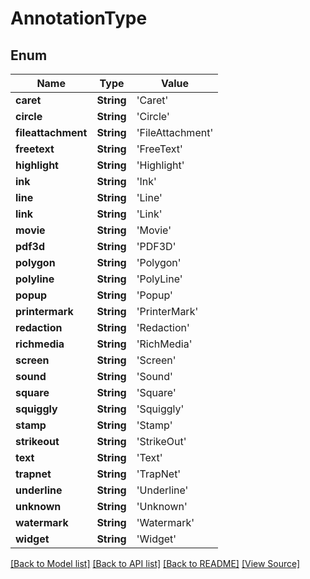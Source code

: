 # AnnotationType


## Enum
Name | Type | Value
------------ | ------------- | -------------
**caret** | **String** | 'Caret'
**circle** | **String** | 'Circle'
**fileattachment** | **String** | 'FileAttachment'
**freetext** | **String** | 'FreeText'
**highlight** | **String** | 'Highlight'
**ink** | **String** | 'Ink'
**line** | **String** | 'Line'
**link** | **String** | 'Link'
**movie** | **String** | 'Movie'
**pdf3d** | **String** | 'PDF3D'
**polygon** | **String** | 'Polygon'
**polyline** | **String** | 'PolyLine'
**popup** | **String** | 'Popup'
**printermark** | **String** | 'PrinterMark'
**redaction** | **String** | 'Redaction'
**richmedia** | **String** | 'RichMedia'
**screen** | **String** | 'Screen'
**sound** | **String** | 'Sound'
**square** | **String** | 'Square'
**squiggly** | **String** | 'Squiggly'
**stamp** | **String** | 'Stamp'
**strikeout** | **String** | 'StrikeOut'
**text** | **String** | 'Text'
**trapnet** | **String** | 'TrapNet'
**underline** | **String** | 'Underline'
**unknown** | **String** | 'Unknown'
**watermark** | **String** | 'Watermark'
**widget** | **String** | 'Widget'

[[Back to Model list]](../README.md#documentation-for-models) [[Back to API list]](../README.md#documentation-for-api-endpoints) [[Back to README]](../README.md) [[View Source]](../AsposePdfCloud/Models/AnnotationType.swift)

